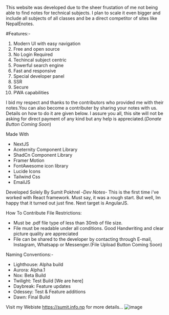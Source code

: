 This website was developed due to the sheer frustation of me not being able to find notes for technical subjects. I plan to scale it even bigger and include all subjects of all classes and be a direct competitor of sites like NepalEnotes.


#Features:-
1. Modern UI with easy navigation
2. Free and open source
3. No Login Required
4. Techincal subject centric
5. Powerful search engine
6. Fast and responsive
7. Special developer panel
8. SSR
9. Secure
10. PWA capabilities


I bid my respect and thanks to the contributors who provided me with their notes.You can also become a contributer by sharing your notes with us. Details  on how to do it are given below. I assure you all, this site will not be asking for direct payment of any kind but any help is appreciated.(*Donate Button Coming Soon*)

Made With

- NextJS
- Aceternity Component Library
- ShadCn Component Library
- Framer Motion
- FontAwesome icon library
- Lucide Icons
- Tailwind Css
- EmailJS

Developed Solely By Sumit Pokhrel
-*Dev Notes*-
This is the first time i've worked with React framework. Must say, it was a rough start. But well, Im happy that it turned out just fine. Next target is AngularJS.

 How To Contribute
 File Restrictions:

- Must be .pdf file type of less than 30mb of file size.
- File must be readable under all conditions. Good Handwriting and clear picture quality are appreciated
- File can be shared to the developer by contacting through E-mail, Instagram, Whatsapp or Messenger.(File Upload Button Coming Soon)

Naming Conventions:-
- Lighthouse: Alpha build
- Aurora: Alpha.1
- Nox: Beta Build
- Twilight: Test Build [We are here]
- Daybreak: Feature updates
- Odessey: Test & Feature additions
- Dawn: Final Build

Visit my Webiste https://sumit.info.np for more details...
![image](https://github.com/user-attachments/assets/677e288b-6864-457b-9ca1-2298ba62c2e2)
